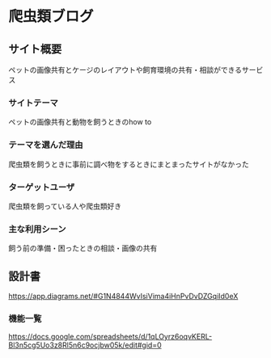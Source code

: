 
# 爬虫類ブログ

## サイト概要
ペットの画像共有とケージのレイアウトや飼育環境の共有・相談ができるサービス

### サイトテーマ
ペットの画像共有と動物を飼うときのhow to

### テーマを選んだ理由
爬虫類を飼うときに事前に調べ物をするときにまとまったサイトがなかった

### ターゲットユーザ
爬虫類を飼っている人や爬虫類好き

### 主な利用シーン
飼う前の準備・困ったときの相談・画像の共有

## 設計書
https://app.diagrams.net/#G1N4844WvIsiVima4iHnPvDvDZGqiId0eX


### 機能一覧
https://docs.google.com/spreadsheets/d/1qLOyrz6oqvKERL-Bl3n5cg5Uo3z8Rl5n6c9ocjbw05k/edit#gid=0